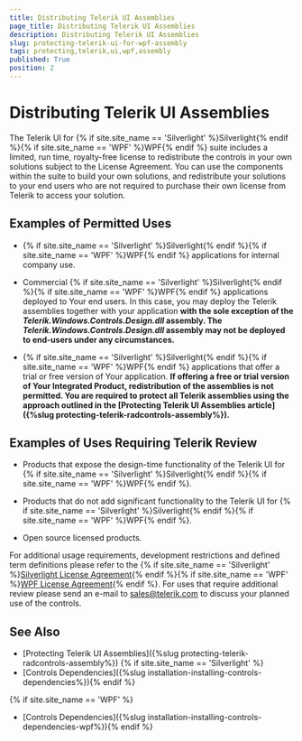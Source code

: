 ```yaml
---
title: Distributing Telerik UI Assemblies
page_title: Distributing Telerik UI Assemblies
description: Distributing Telerik UI Assemblies
slug: protecting-telerik-ui-for-wpf-assembly
tags: protecting,telerik,ui,wpf,assembly
published: True
position: 2
---
```


# Distributing Telerik UI Assemblies


The Telerik UI for {% if site.site_name == 'Silverlight' %}Silverlight{% endif %}{% if site.site_name == 'WPF' %}WPF{% endif %} suite includes a limited, run time, royalty-free license to redistribute the controls in your own solutions subject to the License Agreement. You can use the components within the suite to build your own solutions, and redistribute your solutions to your end users who are not required to purchase their own license from Telerik to access your solution.


## Examples of Permitted Uses

* {% if site.site_name == 'Silverlight' %}Silverlight{% endif %}{% if site.site_name == 'WPF' %}WPF{% endif %} applications for internal company use.

* Commercial {% if site.site_name == 'Silverlight' %}Silverlight{% endif %}{% if site.site_name == 'WPF' %}WPF{% endif %} applications deployed to Your end users. In this case, you may deploy the Telerik assemblies together with your application __with the sole exception of the *Telerik.Windows.Controls.Design.dll* assembly. The *Telerik.Windows.Controls.Design.dll* assembly may not be deployed to end-users under any circumstances.__

* {% if site.site_name == 'Silverlight' %}Silverlight{% endif %}{% if site.site_name == 'WPF' %}WPF{% endif %} applications that offer a trial or free version of Your application. **If offering a free or trial version of Your Integrated Product, redistribution of the assemblies is not permitted. You are required to protect all Telerik assemblies using the approach outlined in the [Protecting Telerik UI Assemblies article]({%slug protecting-telerik-radcontrols-assembly%}).**


## Examples of Uses Requiring Telerik Review


* Products that expose the design-time functionality of the Telerik UI for {% if site.site_name == 'Silverlight' %}Silverlight{% endif %}{% if site.site_name == 'WPF' %}WPF{% endif %}.

* Products that do not add significant functionality to the Telerik UI for {% if site.site_name == 'Silverlight' %}Silverlight{% endif %}{% if site.site_name == 'WPF' %}WPF{% endif %}.

* Open source licensed products.


For additional usage requirements, development restrictions and defined term definitions please refer to the  {% if site.site_name == 'Silverlight' %}[Silverlight License Agreement](http://www.telerik.com/purchase/license-agreement/silverlight-dlw-s){% endif %}{% if site.site_name == 'WPF' %}[WPF License Agreement](http://www.telerik.com/purchase/license-agreement/wpf-dlw-s){% endif %}. For uses that require additional review please send an e-mail to sales@telerik.com to discuss your planned use of the controls. 


## See Also

* [Protecting Telerik UI Assemblies]({%slug protecting-telerik-radcontrols-assembly%})
{% if site.site_name == 'Silverlight' %}
* [Controls Dependencies]({%slug installation-installing-controls-dependencies%}){% endif %}
 
{% if site.site_name == 'WPF' %}
* [Controls Dependencies]({%slug installation-installing-controls-dependencies-wpf%}){% endif %}
